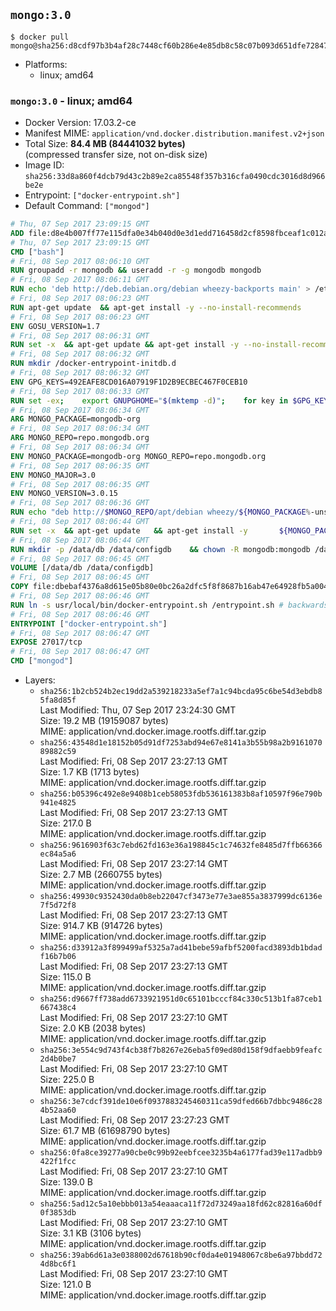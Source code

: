 ## `mongo:3.0`

```console
$ docker pull mongo@sha256:d8cdf97b3b4af28c7448cf60b286e4e85db8c58c07b093d651dfe7284708a870
```

-	Platforms:
	-	linux; amd64

### `mongo:3.0` - linux; amd64

-	Docker Version: 17.03.2-ce
-	Manifest MIME: `application/vnd.docker.distribution.manifest.v2+json`
-	Total Size: **84.4 MB (84441032 bytes)**  
	(compressed transfer size, not on-disk size)
-	Image ID: `sha256:33d8a860f4dcb79d43c2b89e2ca85548f357b316cfa0490cdc3016d8d966be2e`
-	Entrypoint: `["docker-entrypoint.sh"]`
-	Default Command: `["mongod"]`

```dockerfile
# Thu, 07 Sep 2017 23:09:15 GMT
ADD file:d8e4b007ff77e115dfa0e34b040d0e3d1edd716458d2cf8598fbceaf1c012a5a in / 
# Thu, 07 Sep 2017 23:09:15 GMT
CMD ["bash"]
# Fri, 08 Sep 2017 08:06:10 GMT
RUN groupadd -r mongodb && useradd -r -g mongodb mongodb
# Fri, 08 Sep 2017 08:06:11 GMT
RUN echo 'deb http://deb.debian.org/debian wheezy-backports main' > /etc/apt/sources.list.d/backports.list
# Fri, 08 Sep 2017 08:06:23 GMT
RUN apt-get update 	&& apt-get install -y --no-install-recommends 		ca-certificates 		jq 		numactl 		procps 	&& rm -rf /var/lib/apt/lists/*
# Fri, 08 Sep 2017 08:06:23 GMT
ENV GOSU_VERSION=1.7
# Fri, 08 Sep 2017 08:06:31 GMT
RUN set -x 	&& apt-get update && apt-get install -y --no-install-recommends wget && rm -rf /var/lib/apt/lists/* 	&& wget -O /usr/local/bin/gosu "https://github.com/tianon/gosu/releases/download/$GOSU_VERSION/gosu-$(dpkg --print-architecture)" 	&& wget -O /usr/local/bin/gosu.asc "https://github.com/tianon/gosu/releases/download/$GOSU_VERSION/gosu-$(dpkg --print-architecture).asc" 	&& export GNUPGHOME="$(mktemp -d)" 	&& gpg --keyserver ha.pool.sks-keyservers.net --recv-keys B42F6819007F00F88E364FD4036A9C25BF357DD4 	&& gpg --batch --verify /usr/local/bin/gosu.asc /usr/local/bin/gosu 	&& rm -r "$GNUPGHOME" /usr/local/bin/gosu.asc 	&& chmod +x /usr/local/bin/gosu 	&& gosu nobody true 	&& apt-get purge -y --auto-remove wget
# Fri, 08 Sep 2017 08:06:32 GMT
RUN mkdir /docker-entrypoint-initdb.d
# Fri, 08 Sep 2017 08:06:32 GMT
ENV GPG_KEYS=492EAFE8CD016A07919F1D2B9ECBEC467F0CEB10
# Fri, 08 Sep 2017 08:06:33 GMT
RUN set -ex; 	export GNUPGHOME="$(mktemp -d)"; 	for key in $GPG_KEYS; do 		gpg --keyserver ha.pool.sks-keyservers.net --recv-keys "$key"; 	done; 	gpg --export $GPG_KEYS > /etc/apt/trusted.gpg.d/mongodb.gpg; 	rm -r "$GNUPGHOME"; 	apt-key list
# Fri, 08 Sep 2017 08:06:34 GMT
ARG MONGO_PACKAGE=mongodb-org
# Fri, 08 Sep 2017 08:06:34 GMT
ARG MONGO_REPO=repo.mongodb.org
# Fri, 08 Sep 2017 08:06:34 GMT
ENV MONGO_PACKAGE=mongodb-org MONGO_REPO=repo.mongodb.org
# Fri, 08 Sep 2017 08:06:35 GMT
ENV MONGO_MAJOR=3.0
# Fri, 08 Sep 2017 08:06:35 GMT
ENV MONGO_VERSION=3.0.15
# Fri, 08 Sep 2017 08:06:36 GMT
RUN echo "deb http://$MONGO_REPO/apt/debian wheezy/${MONGO_PACKAGE%-unstable}/$MONGO_MAJOR main" | tee "/etc/apt/sources.list.d/${MONGO_PACKAGE%-unstable}.list"
# Fri, 08 Sep 2017 08:06:44 GMT
RUN set -x 	&& apt-get update 	&& apt-get install -y 		${MONGO_PACKAGE}=$MONGO_VERSION 		${MONGO_PACKAGE}-server=$MONGO_VERSION 		${MONGO_PACKAGE}-shell=$MONGO_VERSION 		${MONGO_PACKAGE}-mongos=$MONGO_VERSION 		${MONGO_PACKAGE}-tools=$MONGO_VERSION 	&& rm -rf /var/lib/apt/lists/* 	&& rm -rf /var/lib/mongodb 	&& mv /etc/mongod.conf /etc/mongod.conf.orig
# Fri, 08 Sep 2017 08:06:44 GMT
RUN mkdir -p /data/db /data/configdb 	&& chown -R mongodb:mongodb /data/db /data/configdb
# Fri, 08 Sep 2017 08:06:45 GMT
VOLUME [/data/db /data/configdb]
# Fri, 08 Sep 2017 08:06:45 GMT
COPY file:dbebaf4376a8d615e05b80e0bc26a2dfc5f8f8687b16ab47e64928fb5a00498d in /usr/local/bin/ 
# Fri, 08 Sep 2017 08:06:46 GMT
RUN ln -s usr/local/bin/docker-entrypoint.sh /entrypoint.sh # backwards compat
# Fri, 08 Sep 2017 08:06:46 GMT
ENTRYPOINT ["docker-entrypoint.sh"]
# Fri, 08 Sep 2017 08:06:47 GMT
EXPOSE 27017/tcp
# Fri, 08 Sep 2017 08:06:47 GMT
CMD ["mongod"]
```

-	Layers:
	-	`sha256:1b2cb524b2ec19dd2a539218233a5ef7a1c94bcda95c6be54d3ebdb85fa8d85f`  
		Last Modified: Thu, 07 Sep 2017 23:24:30 GMT  
		Size: 19.2 MB (19159087 bytes)  
		MIME: application/vnd.docker.image.rootfs.diff.tar.gzip
	-	`sha256:43548d1e18152b05d91df7253abd94e67e8141a3b55b98a2b916107089882c59`  
		Last Modified: Fri, 08 Sep 2017 23:27:13 GMT  
		Size: 1.7 KB (1713 bytes)  
		MIME: application/vnd.docker.image.rootfs.diff.tar.gzip
	-	`sha256:b05396c492e8e9408b1ceb58053fdb536161383b8af10597f96e790b941e4825`  
		Last Modified: Fri, 08 Sep 2017 23:27:13 GMT  
		Size: 217.0 B  
		MIME: application/vnd.docker.image.rootfs.diff.tar.gzip
	-	`sha256:9616903f63c7ebd62fd163e36a198845c1c74632fe8485d7ffb66366ec84a5a6`  
		Last Modified: Fri, 08 Sep 2017 23:27:14 GMT  
		Size: 2.7 MB (2660755 bytes)  
		MIME: application/vnd.docker.image.rootfs.diff.tar.gzip
	-	`sha256:49930c9352430da0b8eb22047cf3473e77e3ae855a3837999dc6136e7f5d72f8`  
		Last Modified: Fri, 08 Sep 2017 23:27:13 GMT  
		Size: 914.7 KB (914726 bytes)  
		MIME: application/vnd.docker.image.rootfs.diff.tar.gzip
	-	`sha256:d33912a3f899499af5325a7ad41bebe59afbf5200facd3893db1bdadf16b7b06`  
		Last Modified: Fri, 08 Sep 2017 23:27:13 GMT  
		Size: 115.0 B  
		MIME: application/vnd.docker.image.rootfs.diff.tar.gzip
	-	`sha256:d9667ff738add6733921951d0c65101bcccf84c330c513b1fa87ceb1667438c4`  
		Last Modified: Fri, 08 Sep 2017 23:27:10 GMT  
		Size: 2.0 KB (2038 bytes)  
		MIME: application/vnd.docker.image.rootfs.diff.tar.gzip
	-	`sha256:3e554c9d743f4cb38f7b8267e26eba5f09ed80d158f9dfaebb9feafc2d4b0be7`  
		Last Modified: Fri, 08 Sep 2017 23:27:10 GMT  
		Size: 225.0 B  
		MIME: application/vnd.docker.image.rootfs.diff.tar.gzip
	-	`sha256:3e7cdcf391de10e6f0937883245460311ca59dfed66b7dbbc9486c284b52aa60`  
		Last Modified: Fri, 08 Sep 2017 23:27:23 GMT  
		Size: 61.7 MB (61698790 bytes)  
		MIME: application/vnd.docker.image.rootfs.diff.tar.gzip
	-	`sha256:0fa8ce39277a90cbe0c99b92eebfcee3235b4a6177fad39e117adbb9422f1fcc`  
		Last Modified: Fri, 08 Sep 2017 23:27:10 GMT  
		Size: 139.0 B  
		MIME: application/vnd.docker.image.rootfs.diff.tar.gzip
	-	`sha256:5ad12c5a10ebbb013a54eaaaca11f72d73249aa18fd62c82816a60df0f3853db`  
		Last Modified: Fri, 08 Sep 2017 23:27:10 GMT  
		Size: 3.1 KB (3106 bytes)  
		MIME: application/vnd.docker.image.rootfs.diff.tar.gzip
	-	`sha256:39ab6d61a3e0388002d67618b90cf0da4e01948067c8be6a97bbdd724d8bc6f1`  
		Last Modified: Fri, 08 Sep 2017 23:27:10 GMT  
		Size: 121.0 B  
		MIME: application/vnd.docker.image.rootfs.diff.tar.gzip
